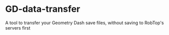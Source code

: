 # GD-data-transfer
A tool to transfer your Geometry Dash save files, without saving to RobTop's servers first
